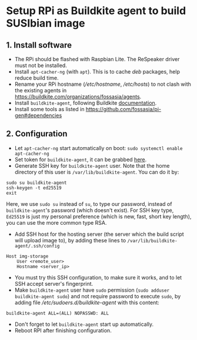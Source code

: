 # Setup RPi as Buildkite agent to build SUSIbian image

## 1. Install software

- The RPi should be flashed with Raspbian Lite. The ReSpeaker driver must not be installed.
- Install `apt-cacher-ng` (with `apt`). This is to cache _deb_ packages, help reduce build time.
- Rename your RPi hostname (_/etc/hostname_, _/etc/hosts_) to not clash with the existing agents in https://buildkite.com/organizations/fossasia/agents.
- Install `buildkite-agent`, following Buildkite [documentation](https://buildkite.com/docs/agent/v3/debian).
- Install some tools as listed in https://github.com/fossasia/pi-gen#dependencies

## 2. Configuration
- Let `apt-cacher-ng` start automatically on boot: `sudo systemctl enable apt-cacher-ng`
- Set token for `buildkite-agent`, it can be grabbed [here](https://buildkite.com/organizations/fossasia/agents#setup-debian).
- Generate SSH key for `buildkite-agent` user. Note that the home directory of this user is `/var/lib/buildkite-agent`. You can do it by:

```
sudo su buildkite-agent
ssh-keygen -t ed25519
exit
```

Here, we use `sudo su` instead of `su`, to type our password, instead of `buildkite-agent`'s password (which doesn't exist). For SSH key type, `Ed25519` is just my personal preference (which is new, fast, short key length), you can use the more common type RSA.

- Add SSH host for the hosting server (the server which the build script will upload image to), by adding these lines to `/var/lib/buildkite-agent/.ssh/config`

```
Host img-storage
    User <remote_user>
    Hostname <server_ip>
```
- You must try this SSH configuration, to make sure it works, and to let SSH accept server's fingerprint.
- Make `buildkite-agent` user have `sudo` permission (`sudo adduser buildkite-agent sudo`) and not require password to execute `sudo`, by adding file _/etc/sudoers.d/buildkite-agent_ with this content:

```
buildkite-agent ALL=(ALL) NOPASSWD: ALL
```
- Don't forget to let `buildkite-agent` start up automatically.
- Reboot RPI after finishing configuration.
